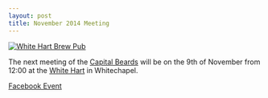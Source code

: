 ```yaml
---
layout: post
title: November 2014 Meeting
---
```



[![White Hart Brew Pub](https://farm4.staticflickr.com/3794/13577018515_23acc97e17.jpg "White Hart Brew Pub Photo: Ewan Munro")]( https://secure.flickr.com/photos/55935853@N00/13577018515/)

The next meeting of the [Capital Beards](http://capitalbeards.org.uk) will be on
the 9th of November from 12:00 at the [White Hart](http://www.the-white-hart.co.uk/home) in Whitechapel.

[Facebook Event](https://www.facebook.com/events/367009216796449/)
